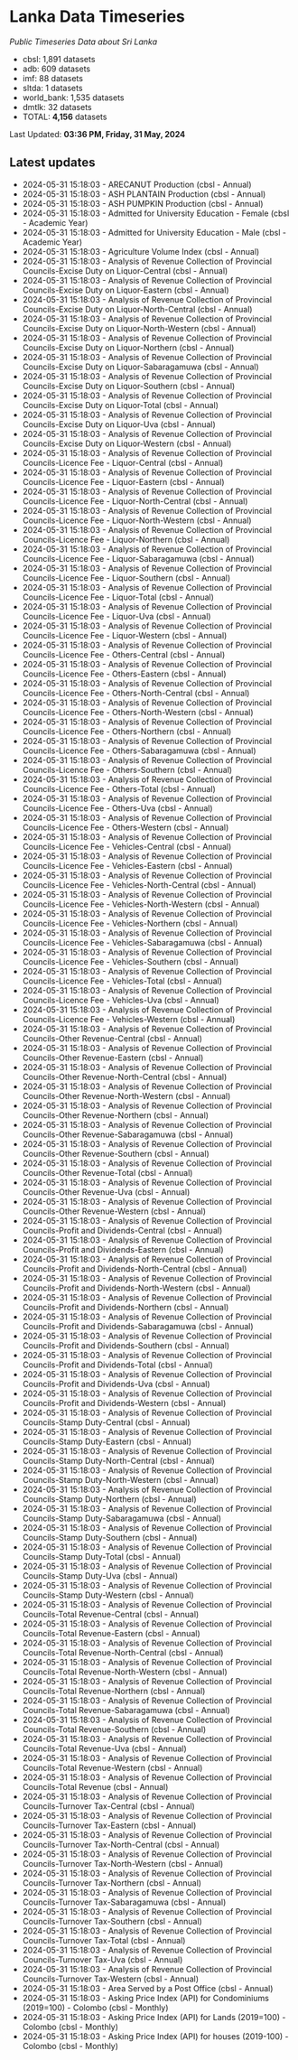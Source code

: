 # Lanka Data Timeseries
*Public Timeseries Data about Sri Lanka*

* cbsl: 1,891 datasets
* adb: 609 datasets
* imf: 88 datasets
* sltda: 1 datasets
* world_bank: 1,535 datasets
* dmtlk: 32 datasets
* TOTAL: **4,156** datasets

Last Updated: **03:36 PM, Friday, 31 May, 2024**

## Latest updates

* 2024-05-31 15:18:03 - ARECANUT Production (cbsl - Annual)
* 2024-05-31 15:18:03 - ASH PLANTAIN Production (cbsl - Annual)
* 2024-05-31 15:18:03 - ASH PUMPKIN Production (cbsl - Annual)
* 2024-05-31 15:18:03 - Admitted for University Education - Female (cbsl - Academic Year)
* 2024-05-31 15:18:03 - Admitted for University Education - Male (cbsl - Academic Year)
* 2024-05-31 15:18:03 - Agriculture Volume Index (cbsl - Annual)
* 2024-05-31 15:18:03 - Analysis of Revenue Collection of Provincial Councils-Excise Duty on Liquor-Central (cbsl - Annual)
* 2024-05-31 15:18:03 - Analysis of Revenue Collection of Provincial Councils-Excise Duty on Liquor-Eastern (cbsl - Annual)
* 2024-05-31 15:18:03 - Analysis of Revenue Collection of Provincial Councils-Excise Duty on Liquor-North-Central (cbsl - Annual)
* 2024-05-31 15:18:03 - Analysis of Revenue Collection of Provincial Councils-Excise Duty on Liquor-North-Western (cbsl - Annual)
* 2024-05-31 15:18:03 - Analysis of Revenue Collection of Provincial Councils-Excise Duty on Liquor-Northern (cbsl - Annual)
* 2024-05-31 15:18:03 - Analysis of Revenue Collection of Provincial Councils-Excise Duty on Liquor-Sabaragamuwa (cbsl - Annual)
* 2024-05-31 15:18:03 - Analysis of Revenue Collection of Provincial Councils-Excise Duty on Liquor-Southern (cbsl - Annual)
* 2024-05-31 15:18:03 - Analysis of Revenue Collection of Provincial Councils-Excise Duty on Liquor-Total (cbsl - Annual)
* 2024-05-31 15:18:03 - Analysis of Revenue Collection of Provincial Councils-Excise Duty on Liquor-Uva (cbsl - Annual)
* 2024-05-31 15:18:03 - Analysis of Revenue Collection of Provincial Councils-Excise Duty on Liquor-Western (cbsl - Annual)
* 2024-05-31 15:18:03 - Analysis of Revenue Collection of Provincial Councils-Licence Fee - Liquor-Central (cbsl - Annual)
* 2024-05-31 15:18:03 - Analysis of Revenue Collection of Provincial Councils-Licence Fee - Liquor-Eastern (cbsl - Annual)
* 2024-05-31 15:18:03 - Analysis of Revenue Collection of Provincial Councils-Licence Fee - Liquor-North-Central (cbsl - Annual)
* 2024-05-31 15:18:03 - Analysis of Revenue Collection of Provincial Councils-Licence Fee - Liquor-North-Western (cbsl - Annual)
* 2024-05-31 15:18:03 - Analysis of Revenue Collection of Provincial Councils-Licence Fee - Liquor-Northern (cbsl - Annual)
* 2024-05-31 15:18:03 - Analysis of Revenue Collection of Provincial Councils-Licence Fee - Liquor-Sabaragamuwa (cbsl - Annual)
* 2024-05-31 15:18:03 - Analysis of Revenue Collection of Provincial Councils-Licence Fee - Liquor-Southern (cbsl - Annual)
* 2024-05-31 15:18:03 - Analysis of Revenue Collection of Provincial Councils-Licence Fee - Liquor-Total (cbsl - Annual)
* 2024-05-31 15:18:03 - Analysis of Revenue Collection of Provincial Councils-Licence Fee - Liquor-Uva (cbsl - Annual)
* 2024-05-31 15:18:03 - Analysis of Revenue Collection of Provincial Councils-Licence Fee - Liquor-Western (cbsl - Annual)
* 2024-05-31 15:18:03 - Analysis of Revenue Collection of Provincial Councils-Licence Fee - Others-Central (cbsl - Annual)
* 2024-05-31 15:18:03 - Analysis of Revenue Collection of Provincial Councils-Licence Fee - Others-Eastern (cbsl - Annual)
* 2024-05-31 15:18:03 - Analysis of Revenue Collection of Provincial Councils-Licence Fee - Others-North-Central (cbsl - Annual)
* 2024-05-31 15:18:03 - Analysis of Revenue Collection of Provincial Councils-Licence Fee - Others-North-Western (cbsl - Annual)
* 2024-05-31 15:18:03 - Analysis of Revenue Collection of Provincial Councils-Licence Fee - Others-Northern (cbsl - Annual)
* 2024-05-31 15:18:03 - Analysis of Revenue Collection of Provincial Councils-Licence Fee - Others-Sabaragamuwa (cbsl - Annual)
* 2024-05-31 15:18:03 - Analysis of Revenue Collection of Provincial Councils-Licence Fee - Others-Southern (cbsl - Annual)
* 2024-05-31 15:18:03 - Analysis of Revenue Collection of Provincial Councils-Licence Fee - Others-Total (cbsl - Annual)
* 2024-05-31 15:18:03 - Analysis of Revenue Collection of Provincial Councils-Licence Fee - Others-Uva (cbsl - Annual)
* 2024-05-31 15:18:03 - Analysis of Revenue Collection of Provincial Councils-Licence Fee - Others-Western (cbsl - Annual)
* 2024-05-31 15:18:03 - Analysis of Revenue Collection of Provincial Councils-Licence Fee - Vehicles-Central (cbsl - Annual)
* 2024-05-31 15:18:03 - Analysis of Revenue Collection of Provincial Councils-Licence Fee - Vehicles-Eastern (cbsl - Annual)
* 2024-05-31 15:18:03 - Analysis of Revenue Collection of Provincial Councils-Licence Fee - Vehicles-North-Central (cbsl - Annual)
* 2024-05-31 15:18:03 - Analysis of Revenue Collection of Provincial Councils-Licence Fee - Vehicles-North-Western (cbsl - Annual)
* 2024-05-31 15:18:03 - Analysis of Revenue Collection of Provincial Councils-Licence Fee - Vehicles-Northern (cbsl - Annual)
* 2024-05-31 15:18:03 - Analysis of Revenue Collection of Provincial Councils-Licence Fee - Vehicles-Sabaragamuwa (cbsl - Annual)
* 2024-05-31 15:18:03 - Analysis of Revenue Collection of Provincial Councils-Licence Fee - Vehicles-Southern (cbsl - Annual)
* 2024-05-31 15:18:03 - Analysis of Revenue Collection of Provincial Councils-Licence Fee - Vehicles-Total (cbsl - Annual)
* 2024-05-31 15:18:03 - Analysis of Revenue Collection of Provincial Councils-Licence Fee - Vehicles-Uva (cbsl - Annual)
* 2024-05-31 15:18:03 - Analysis of Revenue Collection of Provincial Councils-Licence Fee - Vehicles-Western (cbsl - Annual)
* 2024-05-31 15:18:03 - Analysis of Revenue Collection of Provincial Councils-Other Revenue-Central (cbsl - Annual)
* 2024-05-31 15:18:03 - Analysis of Revenue Collection of Provincial Councils-Other Revenue-Eastern (cbsl - Annual)
* 2024-05-31 15:18:03 - Analysis of Revenue Collection of Provincial Councils-Other Revenue-North-Central (cbsl - Annual)
* 2024-05-31 15:18:03 - Analysis of Revenue Collection of Provincial Councils-Other Revenue-North-Western (cbsl - Annual)
* 2024-05-31 15:18:03 - Analysis of Revenue Collection of Provincial Councils-Other Revenue-Northern (cbsl - Annual)
* 2024-05-31 15:18:03 - Analysis of Revenue Collection of Provincial Councils-Other Revenue-Sabaragamuwa (cbsl - Annual)
* 2024-05-31 15:18:03 - Analysis of Revenue Collection of Provincial Councils-Other Revenue-Southern (cbsl - Annual)
* 2024-05-31 15:18:03 - Analysis of Revenue Collection of Provincial Councils-Other Revenue-Total (cbsl - Annual)
* 2024-05-31 15:18:03 - Analysis of Revenue Collection of Provincial Councils-Other Revenue-Uva (cbsl - Annual)
* 2024-05-31 15:18:03 - Analysis of Revenue Collection of Provincial Councils-Other Revenue-Western (cbsl - Annual)
* 2024-05-31 15:18:03 - Analysis of Revenue Collection of Provincial Councils-Profit and Dividends-Central (cbsl - Annual)
* 2024-05-31 15:18:03 - Analysis of Revenue Collection of Provincial Councils-Profit and Dividends-Eastern (cbsl - Annual)
* 2024-05-31 15:18:03 - Analysis of Revenue Collection of Provincial Councils-Profit and Dividends-North-Central (cbsl - Annual)
* 2024-05-31 15:18:03 - Analysis of Revenue Collection of Provincial Councils-Profit and Dividends-North-Western (cbsl - Annual)
* 2024-05-31 15:18:03 - Analysis of Revenue Collection of Provincial Councils-Profit and Dividends-Northern (cbsl - Annual)
* 2024-05-31 15:18:03 - Analysis of Revenue Collection of Provincial Councils-Profit and Dividends-Sabaragamuwa (cbsl - Annual)
* 2024-05-31 15:18:03 - Analysis of Revenue Collection of Provincial Councils-Profit and Dividends-Southern (cbsl - Annual)
* 2024-05-31 15:18:03 - Analysis of Revenue Collection of Provincial Councils-Profit and Dividends-Total (cbsl - Annual)
* 2024-05-31 15:18:03 - Analysis of Revenue Collection of Provincial Councils-Profit and Dividends-Uva (cbsl - Annual)
* 2024-05-31 15:18:03 - Analysis of Revenue Collection of Provincial Councils-Profit and Dividends-Western (cbsl - Annual)
* 2024-05-31 15:18:03 - Analysis of Revenue Collection of Provincial Councils-Stamp Duty-Central (cbsl - Annual)
* 2024-05-31 15:18:03 - Analysis of Revenue Collection of Provincial Councils-Stamp Duty-Eastern (cbsl - Annual)
* 2024-05-31 15:18:03 - Analysis of Revenue Collection of Provincial Councils-Stamp Duty-North-Central (cbsl - Annual)
* 2024-05-31 15:18:03 - Analysis of Revenue Collection of Provincial Councils-Stamp Duty-North-Western (cbsl - Annual)
* 2024-05-31 15:18:03 - Analysis of Revenue Collection of Provincial Councils-Stamp Duty-Northern (cbsl - Annual)
* 2024-05-31 15:18:03 - Analysis of Revenue Collection of Provincial Councils-Stamp Duty-Sabaragamuwa (cbsl - Annual)
* 2024-05-31 15:18:03 - Analysis of Revenue Collection of Provincial Councils-Stamp Duty-Southern (cbsl - Annual)
* 2024-05-31 15:18:03 - Analysis of Revenue Collection of Provincial Councils-Stamp Duty-Total (cbsl - Annual)
* 2024-05-31 15:18:03 - Analysis of Revenue Collection of Provincial Councils-Stamp Duty-Uva (cbsl - Annual)
* 2024-05-31 15:18:03 - Analysis of Revenue Collection of Provincial Councils-Stamp Duty-Western (cbsl - Annual)
* 2024-05-31 15:18:03 - Analysis of Revenue Collection of Provincial Councils-Total Revenue-Central (cbsl - Annual)
* 2024-05-31 15:18:03 - Analysis of Revenue Collection of Provincial Councils-Total Revenue-Eastern (cbsl - Annual)
* 2024-05-31 15:18:03 - Analysis of Revenue Collection of Provincial Councils-Total Revenue-North-Central (cbsl - Annual)
* 2024-05-31 15:18:03 - Analysis of Revenue Collection of Provincial Councils-Total Revenue-North-Western (cbsl - Annual)
* 2024-05-31 15:18:03 - Analysis of Revenue Collection of Provincial Councils-Total Revenue-Northern (cbsl - Annual)
* 2024-05-31 15:18:03 - Analysis of Revenue Collection of Provincial Councils-Total Revenue-Sabaragamuwa (cbsl - Annual)
* 2024-05-31 15:18:03 - Analysis of Revenue Collection of Provincial Councils-Total Revenue-Southern (cbsl - Annual)
* 2024-05-31 15:18:03 - Analysis of Revenue Collection of Provincial Councils-Total Revenue-Uva (cbsl - Annual)
* 2024-05-31 15:18:03 - Analysis of Revenue Collection of Provincial Councils-Total Revenue-Western (cbsl - Annual)
* 2024-05-31 15:18:03 - Analysis of Revenue Collection of Provincial Councils-Total Revenue (cbsl - Annual)
* 2024-05-31 15:18:03 - Analysis of Revenue Collection of Provincial Councils-Turnover Tax-Central (cbsl - Annual)
* 2024-05-31 15:18:03 - Analysis of Revenue Collection of Provincial Councils-Turnover Tax-Eastern (cbsl - Annual)
* 2024-05-31 15:18:03 - Analysis of Revenue Collection of Provincial Councils-Turnover Tax-North-Central (cbsl - Annual)
* 2024-05-31 15:18:03 - Analysis of Revenue Collection of Provincial Councils-Turnover Tax-North-Western (cbsl - Annual)
* 2024-05-31 15:18:03 - Analysis of Revenue Collection of Provincial Councils-Turnover Tax-Northern (cbsl - Annual)
* 2024-05-31 15:18:03 - Analysis of Revenue Collection of Provincial Councils-Turnover Tax-Sabaragamuwa (cbsl - Annual)
* 2024-05-31 15:18:03 - Analysis of Revenue Collection of Provincial Councils-Turnover Tax-Southern (cbsl - Annual)
* 2024-05-31 15:18:03 - Analysis of Revenue Collection of Provincial Councils-Turnover Tax-Total (cbsl - Annual)
* 2024-05-31 15:18:03 - Analysis of Revenue Collection of Provincial Councils-Turnover Tax-Uva (cbsl - Annual)
* 2024-05-31 15:18:03 - Analysis of Revenue Collection of Provincial Councils-Turnover Tax-Western (cbsl - Annual)
* 2024-05-31 15:18:03 - Area Served by a Post Office (cbsl - Annual)
* 2024-05-31 15:18:03 - Asking Price Index (API) for Condominiums (2019=100) - Colombo (cbsl - Monthly)
* 2024-05-31 15:18:03 - Asking Price Index (API) for Lands (2019=100) - Colombo (cbsl - Monthly)
* 2024-05-31 15:18:03 - Asking Price Index (API) for houses (2019-100) - Colombo (cbsl - Monthly)